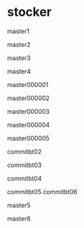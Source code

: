 # stocker

master1

master2

master3

master4

master000001

master000002

master000003

master000004

master000005

commitbt02

commitbt03

commitbt04

commitbt05
commitbt06

master5

master6

